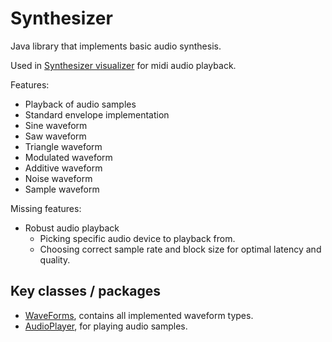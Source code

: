 # Synthesizer

Java library that implements basic audio synthesis.

Used in [Synthesizer visualizer](https://github.com/mbenniston/synthesizer-visualizer.git) for midi audio playback.

Features:

- Playback of audio samples
- Standard envelope implementation
- Sine waveform
- Saw waveform
- Triangle waveform
- Modulated waveform
- Additive waveform
- Noise waveform
- Sample waveform

Missing features:

- Robust audio playback
    - Picking specific audio device to playback from.
    - Choosing correct sample rate and block size for optimal latency and quality.

## Key classes / packages

- [WaveForms](/src/main/java/synthesizer/WaveForms), contains all implemented waveform types.
- [AudioPlayer](/src/main/java/synthesizer/Playback/AudioPlayer.java), for playing audio samples.
